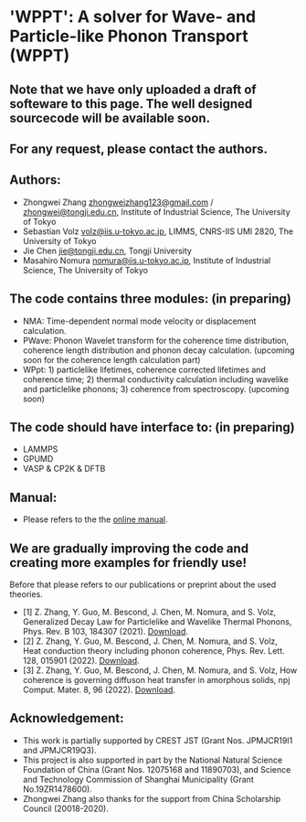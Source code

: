 # 'WPPT': A solver for Wave- and Particle-like Phonon Transport (WPPT)

## Note that we have only uploaded a draft of softeware to this page. The well designed sourcecode will be available soon.
## For any request, please contact the authors.

## Authors:

- Zhongwei Zhang <zhongweizhang123@gmail.com> / <zhongwei@tongji.edu.cn>, Institute of Industrial Science, The University of Tokyo
- Sebastian Volz <volz@iis.u-tokyo.ac.jp>, LIMMS, CNRS-IIS UMI 2820, The University of Tokyo
- Jie Chen <jie@tongji.edu.cn>, Tongji University
- Masahiro Nomura <nomura@iis.u-tokyo.ac.jp>, Institute of Industrial Science, The University of Tokyo

## The code contains three modules: (in preparing)

- NMA: Time-dependent normal mode velocity or displacement calculation.
- PWave: Phonon Wavelet transform for the coherence time distribution, coherence length distribution and phonon decay calculation. (upcoming soon for the coherence length calculation part)
- WPpt: 1) particlelike lifetimes, coherence corrected lifetimes and coherence time; 2) thermal conductivity calculation including wavelike and particlelike phonons; 3) coherence from spectroscopy. (upcoming soon)

## The code should have interface to: (in preparing)

- LAMMPS
- GPUMD
- VASP & CP2K & DFTB

## Manual:

- Please refers to the the [online manual](https://zhongweizhang123.wixsite.com/wppt).
  
## We are gradually improving the code and creating more examples for friendly use!

Before that please refers to our publications or preprint about the used theories.

- [1] Z. Zhang, Y. Guo, M. Bescond, J. Chen, M. Nomura, and S. Volz, Generalized Decay Law for Particlelike and Wavelike Thermal Phonons, Phys. Rev. B 103, 184307 (2021). [Download](https://journals.aps.org/prb/abstract/10.1103/PhysRevB.103.184307).
- [2] Z. Zhang, Y. Guo, M. Bescond, J. Chen, M. Nomura, and S. Volz, Heat conduction theory including phonon coherence, Phys. Rev. Lett. 128, 015901 (2022). [Download](https://journals.aps.org/prl/abstract/10.1103/PhysRevLett.128.015901).
- [3] Z. Zhang, Y. Guo, M. Bescond, J. Chen, M. Nomura, and S. Volz, How coherence is governing diffuson heat transfer in amorphous solids, npj Comput. Mater. 8, 96 (2022). [Download](https://doi.org/10.1038/s41524-022-00776-w).

## Acknowledgement:

- This work is partially supported by CREST JST (Grant Nos. JPMJCR19I1 and JPMJCR19Q3).
- This project is also supported in part by the National Natural Science Foundation of China (Grant Nos. 12075168 and 11890703), and Science and Technology Commission of Shanghai Municipality (Grant No.19ZR1478600).
- Zhongwei Zhang also thanks for the support from China Scholarship Council (20018-2020).
